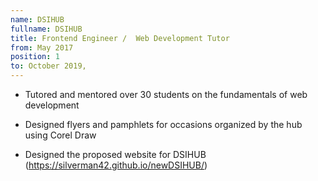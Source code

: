 ```yaml
---
name: DSIHUB
fullname: DSIHUB
title: Frontend Engineer /  Web Development Tutor
from: May 2017
position: 1
to: October 2019,
---
```


- Tutored and mentored over 30 students on the fundamentals of web development

- Designed flyers and pamphlets for occasions organized by the hub using Corel Draw

- Designed the proposed website for DSIHUB (https://silverman42.github.io/newDSIHUB/)

